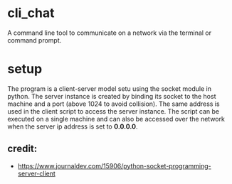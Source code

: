 # cli_chat
A command line tool to communicate on a network via the terminal or command prompt.

# setup
The program is a client-server model setu using the socket module in python. The server instance is created by binding its socket to the host machine and a port (above 1024 to avoid collision). The same address is used in the client script to access the server instance. The script can be executed on a single machine and can also be accessed over the network when the server ip address is set to __0.0.0.0__.

## credit:
- https://www.journaldev.com/15906/python-socket-programming-server-client
